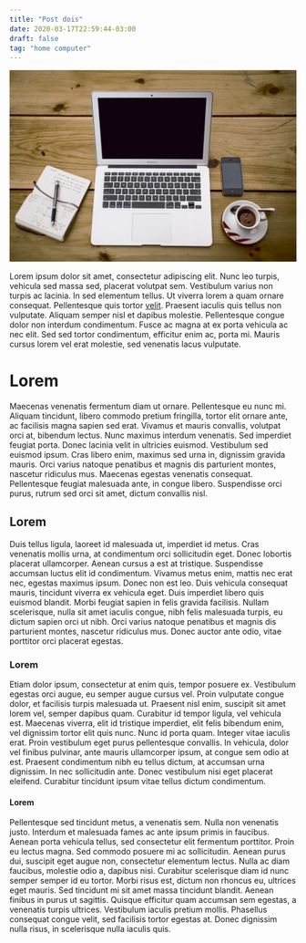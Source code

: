 ```yaml
---
title: "Post dois"
date: 2020-03-17T22:59:44-03:00
draft: false
tag: "home computer"
---
```


![Era para aparecer um Home Office](/static/img/home-office-336378_1280.jpg)


Lorem ipsum dolor sit amet, consectetur adipiscing elit. Nunc leo turpis, vehicula sed massa sed, placerat volutpat sem. Vestibulum varius non turpis ac lacinia. In sed elementum tellus. Ut viverra lorem a quam ornare consequat. Pellentesque quis tortor [velit](first-post.md). Praesent iaculis quis tellus non vulputate. Aliquam semper nisl et dapibus molestie. Pellentesque congue dolor non interdum condimentum. Fusce ac magna at ex porta vehicula ac nec elit. Sed sed tortor condimentum, efficitur enim ac, porta mi. Mauris cursus lorem vel erat molestie, sed venenatis lacus vulputate.

# Lorem

Maecenas venenatis fermentum diam ut ornare. Pellentesque eu nunc mi. Aliquam tincidunt, libero commodo pretium fringilla, tortor elit ornare ante, ac facilisis magna sapien sed erat. Vivamus et mauris convallis, volutpat orci at, bibendum lectus. Nunc maximus interdum venenatis. Sed imperdiet feugiat porta. Donec lacinia velit in ultricies euismod. Vestibulum sed euismod ipsum. Cras libero enim, maximus sed urna in, dignissim gravida mauris. Orci varius natoque penatibus et magnis dis parturient montes, nascetur ridiculus mus. Maecenas egestas venenatis consequat. Pellentesque feugiat malesuada ante, in congue libero. Suspendisse orci purus, rutrum sed orci sit amet, dictum convallis nisl.

## Lorem

Duis tellus ligula, laoreet id malesuada ut, imperdiet id metus. Cras venenatis mollis urna, at condimentum orci sollicitudin eget. Donec lobortis placerat ullamcorper. Aenean cursus a est at tristique. Suspendisse accumsan luctus elit id condimentum. Vivamus metus enim, mattis nec erat nec, egestas maximus ipsum. Donec non est leo. Duis vehicula consequat mauris, tincidunt viverra ex vehicula eget. Duis imperdiet libero quis euismod blandit. Morbi feugiat sapien in felis gravida facilisis. Nullam scelerisque, nulla sit amet iaculis congue, nibh felis malesuada turpis, eu dictum sapien orci ut nibh. Orci varius natoque penatibus et magnis dis parturient montes, nascetur ridiculus mus. Donec auctor ante odio, vitae porttitor orci placerat egestas.

### Lorem

Etiam dolor ipsum, consectetur at enim quis, tempor posuere ex. Vestibulum egestas orci augue, eu semper augue cursus vel. Proin vulputate congue dolor, et facilisis turpis malesuada ut. Praesent nisl enim, suscipit sit amet lorem vel, semper dapibus quam. Curabitur id tempor ligula, vel vehicula est. Maecenas viverra, elit id tristique imperdiet, elit felis bibendum enim, vel dignissim tortor elit quis nunc. Nunc id porta quam. Integer vitae iaculis erat. Proin vestibulum eget purus pellentesque convallis. In vehicula, dolor vel finibus pulvinar, ante mauris ullamcorper ipsum, at congue sem odio at est. Praesent condimentum nibh eu tellus dictum, at accumsan urna dignissim. In nec sollicitudin ante. Donec vestibulum nisi eget placerat eleifend. Curabitur tincidunt ipsum vitae tellus dictum condimentum.

#### Lorem

Pellentesque sed tincidunt metus, a venenatis sem. Nulla non venenatis justo. Interdum et malesuada fames ac ante ipsum primis in faucibus. Aenean porta vehicula tellus, sed consectetur elit fermentum porttitor. Proin eu lectus magna. Sed commodo posuere mi ac sollicitudin. Aenean purus dui, suscipit eget augue non, consectetur elementum lectus. Nulla ac diam faucibus, molestie odio a, dapibus nisi. Curabitur scelerisque diam id nunc semper semper id eu tortor. Morbi risus est, dictum non rhoncus eu, ultrices eget mauris. Sed tincidunt mi sit amet massa tincidunt blandit. Aenean finibus in purus ut sagittis. Quisque efficitur quam accumsan sem egestas, a venenatis turpis ultrices. Vestibulum iaculis pretium mollis. Phasellus consequat congue velit, sed facilisis tortor egestas at. Donec dignissim nulla risus, in scelerisque nulla iaculis quis. 